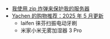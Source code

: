 - [我使用 zip 炸弹来保护我的服务器](https://idiallo.com/blog/zipbomb-protection)
- [Yachen 的购物推荐：2025 年 5 月更新](https://blankwonder.notion.site/Yachen-03d59139b57942f1bb4c090a68f28e88)
	- laifen 徕芬扫振电动牙刷
	- 米家小米无雾加湿器 3 Pro